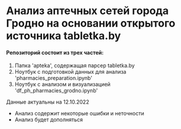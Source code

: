 # Анализ аптечных сетей города Гродно на основании открытого источника tabletka.by
#### Репозиторий состоит из трех частей:
1) Папка 'apteka', содержащая парсер tabletka.by
2) Ноутбук с подготовкой данных для анализа 'pharmacies_preparation.ipynb'
3) Ноутбук с анализом и визуализацией 'df_ph_pharmacies_grodno.ipynb'

Данные актуальны на 12.10.2022

- Анализ содержит некоторые ошибки и неточности
- Анализ будет дополняться
